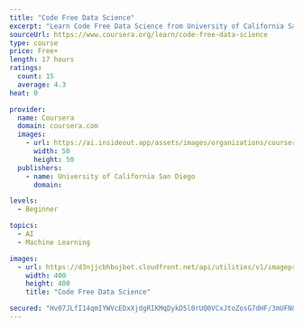 ```yaml
---
title: "Code Free Data Science"
excerpt: "Learn Code Free Data Science from University of California San Diego. The Code Free Data Science class is designed for learners seeking to gain or expand their knowledge in the area of Data Science.  Participants will receive the basic training ..."
sourceUrl: https://www.coursera.org/learn/code-free-data-science
type: course
price: Free+
length: 17 hours
ratings:
  count: 15
  average: 4.3
heat: 0

provider:
  name: Coursera
  domain: coursera.com
  images:
    - url: https://ai.insideout.app/assets/images/organizations/coursera.com-50x50.jpg
      width: 50
      height: 50
  publishers:
    - name: University of California San Diego
      domain: 

levels:
  - Beginner

topics:
  - AI
  - Machine Learning

images:
  - url: https://d3njjcbhbojbot.cloudfront.net/api/utilities/v1/imageproxy/https://s3.amazonaws.com/coursera-course-photos/2c/bca490356f41469c05d572719e79e4/Logo.jpg?auto=format%2Ccompress&dpr=1&w=400&h=400&fit=fill&bg=FFF
    width: 400
    height: 400
    title: "Code Free Data Science"

secured: "Hv07JLfI14qmIYWVcEDxXjdgRIKMqDykD5l0rUQ0VCxJtoZosG7dHF/3mUFN8HiPK/X96yE0DgKoa8oXLqcIlogCXNEkxDCT67yAz4pUZ4J2TQ7CUPzyixx9m4k84Wn3Yzq6Ie4B407yfI0SQvmEizh46JCHhDqfWByUYTopaQ2xkRMLJoj3pqsIicDZ0cdhNJkayLi0DHXpywsMOUADGfetogRymV6n8Kcr16yWoNj9/riNbnXIcCzD/lZ/L73lP4ei5Vl2JkLQ1fl/YUaldw==;pgEDhohrrFbScRZ4VOQkMw=="
---
```


